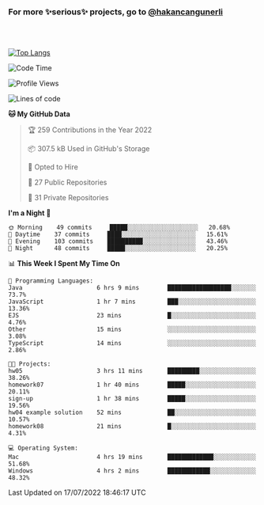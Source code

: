 ### For more ✨serious✨ projects, go to [@hakancangunerli](https://github.com/hakancangunerli)

<br>
<br>



[![Top Langs](https://github-readme-stats.vercel.app/api/top-langs/?username=63616e&layout=compact&hide=tex,html,shell,assembly,javascript,C&langs_count=6&exclude_repo=2015-csharp)](https://github.com/anuraghazra/github-readme-stats)


<!--START_SECTION:waka-->
![Code Time](http://img.shields.io/badge/Code%20Time-0%20secs-blue)

![Profile Views](http://img.shields.io/badge/Profile%20Views-2-blue)

![Lines of code](https://img.shields.io/badge/From%20Hello%20World%20I%27ve%20Written-192%20Thousand%20lines%20of%20code-blue)

**🐱 My GitHub Data** 

> 🏆 259 Contributions in the Year 2022
 > 
> 📦 307.5 kB Used in GitHub's Storage 
 > 
> 💼 Opted to Hire
 > 
> 📜 27 Public Repositories 
 > 
> 🔑 31 Private Repositories  
 > 
**I'm a Night 🦉** 

```text
🌞 Morning    49 commits     █████░░░░░░░░░░░░░░░░░░░░   20.68% 
🌆 Daytime    37 commits     ████░░░░░░░░░░░░░░░░░░░░░   15.61% 
🌃 Evening    103 commits    ██████████░░░░░░░░░░░░░░░   43.46% 
🌙 Night      48 commits     █████░░░░░░░░░░░░░░░░░░░░   20.25%

```


📊 **This Week I Spent My Time On** 

```text
💬 Programming Languages: 
Java                     6 hrs 9 mins        ██████████████████░░░░░░░   73.7% 
JavaScript               1 hr 7 mins         ███░░░░░░░░░░░░░░░░░░░░░░   13.36% 
EJS                      23 mins             █░░░░░░░░░░░░░░░░░░░░░░░░   4.76% 
Other                    15 mins             ░░░░░░░░░░░░░░░░░░░░░░░░░   3.08% 
TypeScript               14 mins             ░░░░░░░░░░░░░░░░░░░░░░░░░   2.86%

🐱‍💻 Projects: 
hw05                     3 hrs 11 mins       █████████░░░░░░░░░░░░░░░░   38.26% 
homework07               1 hr 40 mins        █████░░░░░░░░░░░░░░░░░░░░   20.11% 
sign-up                  1 hr 38 mins        █████░░░░░░░░░░░░░░░░░░░░   19.56% 
hw04 example solution    52 mins             ██░░░░░░░░░░░░░░░░░░░░░░░   10.57% 
homework08               21 mins             █░░░░░░░░░░░░░░░░░░░░░░░░   4.31%

💻 Operating System: 
Mac                      4 hrs 19 mins       █████████████░░░░░░░░░░░░   51.68% 
Windows                  4 hrs 2 mins        ████████████░░░░░░░░░░░░░   48.32%

```


 Last Updated on 17/07/2022 18:46:17 UTC
<!--END_SECTION:waka-->


